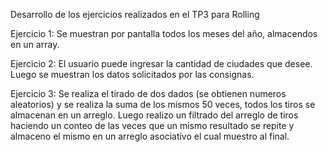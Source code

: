 Desarrollo de los ejercicios realizados en el TP3 para Rolling

Ejercicio 1: Se muestran por pantalla todos los meses del año, almacendos en un array.

Ejercicio 2: El usuario puede ingresar la cantidad de ciudades que desee. Luego se muestran los datos solicitados por las consignas.

Ejercicio 3: Se realiza el tirado de dos dados (se obtienen numeros aleatorios) y se realiza la suma de los mismos 50 veces, todos los tiros se almacenan en un arreglo. Luego realizo un filtrado del arreglo de tiros haciendo un conteo de las veces que un mismo resultado se repite y almaceno el mismo en un arreglo asociativo el cual muestro al final.